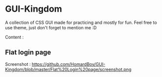 # GUI-Kingdom
A collection of CSS GUI made for practicing and mostly for fun.
Feel free to use theme, just don't forget to mention me :D

Content :

  ## Flat login page 
  Screenshot : https://github.com/HomardBoy/GUI-Kingdom/blob/master/Flat%20Login%20page/screenshot.png
